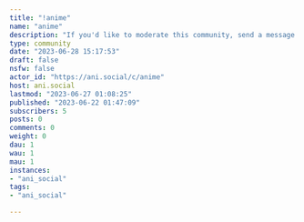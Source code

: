 ```yaml
---
title: "!anime" 
name: "anime"
description: "If you'd like to moderate this community, send a message to the admin."
type: community
date: "2023-06-28 15:17:53"
draft: false
nsfw: false
actor_id: "https://ani.social/c/anime"
host: ani.social
lastmod: "2023-06-27 01:08:25"
published: "2023-06-22 01:47:09"
subscribers: 5
posts: 0
comments: 0
weight: 0
dau: 1
wau: 1
mau: 1
instances:
- "ani_social"
tags: 
- "ani_social"

---
```

